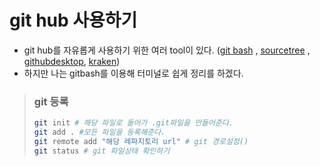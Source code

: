 # git hub 사용하기

- git hub를 자유롭게 사용하기 위한 여러 tool이 있다. ([git bash](https://git-scm.com/downloads) , [sourcetree](https://www.sourcetreeapp.com/) , [githubdesktop](https://desktop.github.com/), [kraken](https://www.gitkraken.com/))
- 하지만 나는 gitbash를 이용해 터미널로 쉽게 정리를 하겠다.

> ### git 등록
>
> ```bash
> git init # 해당 파일로 들어가 .git파일을 만들어준다.
> git add . #모든 파일을 등록해준다.
> git remote add "해당 레파지토리 url" # git 경로설정()
> git status # git 파일상태 확인하기
> ```
